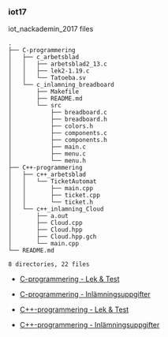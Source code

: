 ### iot17
iot_nackademin_2017 files

```
.
├── C-programmering
│   ├── c_arbetsblad
│   │   ├── arbetsblad2_13.c
│   │   ├── lek2-1.19.c
│   │   └── Tatoeba.sv
│   └── c_inlamning_breadboard
│       ├── Makefile
│       ├── README.md
│       └── src
│           ├── breadboard.c
│           ├── breadboard.h
│           ├── colors.h
│           ├── components.c
│           ├── components.h
│           ├── main.c
│           ├── menu.c
│           └── menu.h
├── C++-programmering
│   ├── c++_arbetsblad
│   │   └── TicketAutomat
│   │       ├── main.cpp
│   │       ├── ticket.cpp
│   │       └── ticket.h
│   └── c++_inlamning_Cloud
│       ├── a.out
│       ├── Cloud.cpp
│       ├── Cloud.hpp
│       ├── Cloud.hpp.gch
│       └── main.cpp
└── README.md

8 directories, 22 files

```
* [C-programmering - Lek & Test](C-programmering/c_arbetsblad)

* [C-programmering - Inlämningsuppgifter](C-programmering/c_inlamning_breadboard/README.md)

* [C++-programmering - Lek & Test](C++-programmering/c++_arbetsblad)

* [C++-programmering - Inlämningsuppgifter](C++-programmering/c++_inlamning_Cloud)

